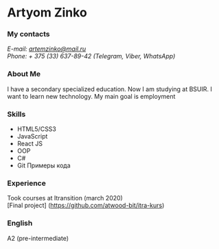 # Artyom Zinko
### My contacts
*E-mail: artemzinko@mail.ru\
Phone: + 375 (33) 637-89-42 (Telegram, Viber, WhatsApp)*
### About Me
I have a secondary specialized education. Now I am studying at BSUIR. I want to learn new technology. My main goal is employment
### Skills
* HTML5/CSS3
* JavaScript
* React JS
* OOP
* C#
* Git
Примеры кода
### Experience
Took courses at Itransition (march 2020)\
[Final project] (https://github.com/atwood-bit/itra-kurs)
### English
A2 (pre-intermediate)
